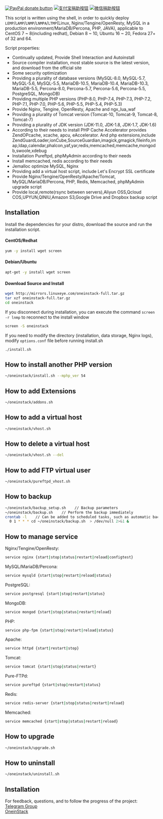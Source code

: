 [![PayPal donate button](https://img.shields.io/badge/paypal-donate-green.svg)](https://paypal.me/yeho) [![支付宝捐助按钮](https://img.shields.io/badge/%E6%94%AF%E4%BB%98%E5%AE%9D-%E5%90%91TA%E6%8D%90%E5%8A%A9-green.svg)](https://static.oneinstack.com/images/alipay.png) [![微信捐助按钮](https://img.shields.io/badge/%E5%BE%AE%E4%BF%A1-%E5%90%91TA%E6%8D%90%E5%8A%A9-green.svg)](https://static.oneinstack.com/images/weixin.png)

This script is written using the shell, in order to quickly deploy `LEMP`/`LAMP`/`LNMP`/`LNMPA`/`LTMP`(Linux, Nginx/Tengine/OpenResty, MySQL in a production environment/MariaDB/Percona, PHP, JAVA), applicable to CentOS 7 ~ 8(including redhat), Debian 8 ~ 10, Ubuntu 16 ~ 20, Fedora 27+ of 32 and 64.

Script properties:
- Continually updated, Provide Shell Interaction and Autoinstall
- Source compiler installation, most stable source is the latest version, and download from the official site
- Some security optimization
- Providing a plurality of database versions (MySQL-8.0, MySQL-5.7, MySQL-5.6, MySQL-5.5, MariaDB-10.5, MariaDB-10.4, MariaDB-10.3, MariaDB-5.5, Percona-8.0, Percona-5.7, Percona-5.6, Percona-5.5, PostgreSQL, MongoDB)
- Providing multiple PHP versions (PHP-8.0, PHP-7.4, PHP-7.3, PHP-7.2, PHP-7.1, PHP-7.0, PHP-5.6, PHP-5.5, PHP-5.4, PHP-5.3)
- Provide Nginx, Tengine, OpenResty, Apache and ngx_lua_waf
- Providing a plurality of Tomcat version (Tomcat-10, Tomcat-9, Tomcat-8, Tomcat-7)
- Providing a plurality of JDK version (JDK-11.0, JDK-1.8, JDK-1.7, JDK-1.6)
- According to their needs to install PHP Cache Accelerator provides ZendOPcache, xcache, apcu, eAccelerator. And php extensions,include ZendGuardLoader,ionCube,SourceGuardian,imagick,gmagick,fileinfo,imap,ldap,calendar,phalcon,yaf,yar,redis,memcached,memcache,mongodb,swoole,xdebug
- Installation Pureftpd, phpMyAdmin according to their needs
- Install memcached, redis according to their needs
- Jemalloc optimize MySQL, Nginx
- Providing add a virtual host script, include Let's Encrypt SSL certificate
- Provide Nginx/Tengine/OpenResty/Apache/Tomcat, MySQL/MariaDB/Percona, PHP, Redis, Memcached, phpMyAdmin upgrade script
- Provide local,remote(rsync between servers),Aliyun OSS,Qcloud COS,UPYUN,QINIU,Amazon S3,Google Drive and Dropbox backup script

## Installation

Install the dependencies for your distro, download the source and run the installation script.

#### CentOS/Redhat

```bash
yum -y install wget screen
```

#### Debian/Ubuntu

```bash
apt-get -y install wget screen
```

#### Download Source and Install

```bash
wget http://mirrors.linuxeye.com/oneinstack-full.tar.gz
tar xzf oneinstack-full.tar.gz
cd oneinstack 
```

If you disconnect during installation, you can execute the command `screen -r lnmp` to reconnect to the install window
```bash
screen -S oneinstack 
```

If you need to modify the directory (installation, data storage, Nginx logs), modify `options.conf` file before running install.sh
```bash
./install.sh
```

## How to install another PHP version

```bash
~/oneinstack/install.sh --mphp_ver 54

```

## How to add Extensions

```bash
~/oneinstack/addons.sh

```

## How to add a virtual host

```bash
~/oneinstack/vhost.sh
```

## How to delete a virtual host

```bash
~/oneinstack/vhost.sh --del
```

## How to add FTP virtual user

```bash
~/oneinstack/pureftpd_vhost.sh
```

## How to backup

```bash
~/oneinstack/backup_setup.sh    // Backup parameters
~/oneinstack/backup.sh    // Perform the backup immediately
crontab -l    // Can be added to scheduled tasks, such as automatic backups every day 1:00
  0 1 * * * cd ~/oneinstack/backup.sh  > /dev/null 2>&1 &
```

## How to manage service

Nginx/Tengine/OpenResty:
```bash
service nginx {start|stop|status|restart|reload|configtest}
```
MySQL/MariaDB/Percona:
```bash
service mysqld {start|stop|restart|reload|status}
```
PostgreSQL:
```bash
service postgresql {start|stop|restart|status}
```
MongoDB:
```bash
service mongod {start|stop|status|restart|reload}
```
PHP:
```bash
service php-fpm {start|stop|restart|reload|status}
```
Apache:
```bash
service httpd {start|restart|stop}
```
Tomcat:
```bash
service tomcat {start|stop|status|restart}
```
Pure-FTPd:
```bash
service pureftpd {start|stop|restart|status}
```
Redis:
```bash
service redis-server {start|stop|status|restart|reload}
```
Memcached:
```bash
service memcached {start|stop|status|restart|reload}
```

## How to upgrade

```bash
~/oneinstack/upgrade.sh
```

## How to uninstall

```bash
~/oneinstack/uninstall.sh
```

## Installation

For feedback, questions, and to follow the progress of the project: <br />
[Telegram Group](https://t.me/oneinstack)<br />
[OneinStack](https://oneinstack.com)<br />
